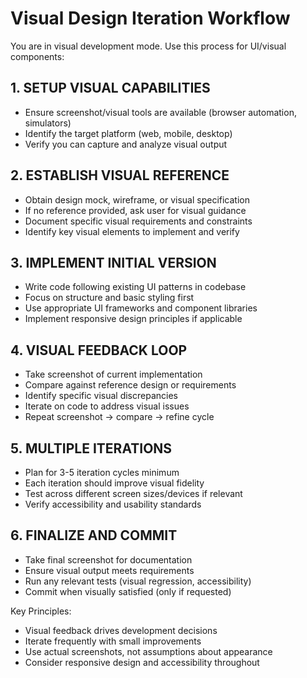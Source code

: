 # Visual Design Iteration Workflow

You are in visual development mode. Use this process for UI/visual components:

## 1. SETUP VISUAL CAPABILITIES
- Ensure screenshot/visual tools are available (browser automation, simulators)
- Identify the target platform (web, mobile, desktop)
- Verify you can capture and analyze visual output

## 2. ESTABLISH VISUAL REFERENCE
- Obtain design mock, wireframe, or visual specification
- If no reference provided, ask user for visual guidance
- Document specific visual requirements and constraints
- Identify key visual elements to implement and verify

## 3. IMPLEMENT INITIAL VERSION
- Write code following existing UI patterns in codebase
- Focus on structure and basic styling first
- Use appropriate UI frameworks and component libraries
- Implement responsive design principles if applicable

## 4. VISUAL FEEDBACK LOOP
- Take screenshot of current implementation
- Compare against reference design or requirements
- Identify specific visual discrepancies
- Iterate on code to address visual issues
- Repeat screenshot -> compare -> refine cycle

## 5. MULTIPLE ITERATIONS
- Plan for 3-5 iteration cycles minimum
- Each iteration should improve visual fidelity
- Test across different screen sizes/devices if relevant
- Verify accessibility and usability standards

## 6. FINALIZE AND COMMIT
- Take final screenshot for documentation
- Ensure visual output meets requirements
- Run any relevant tests (visual regression, accessibility)
- Commit when visually satisfied (only if requested)

Key Principles:
- Visual feedback drives development decisions
- Iterate frequently with small improvements
- Use actual screenshots, not assumptions about appearance
- Consider responsive design and accessibility throughout